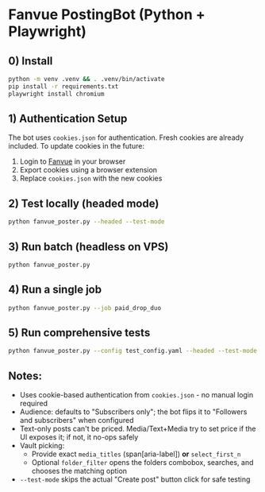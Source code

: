 # Fanvue PostingBot (Python + Playwright)

## 0) Install
```bash
python -m venv .venv && . .venv/bin/activate
pip install -r requirements.txt
playwright install chromium
```

## 1) Authentication Setup
The bot uses `cookies.json` for authentication. Fresh cookies are already included.
To update cookies in the future:
1. Login to [Fanvue](https://www.fanvue.com) in your browser
2. Export cookies using a browser extension
3. Replace `cookies.json` with the new cookies

## 2) Test locally (headed mode)
```bash
python fanvue_poster.py --headed --test-mode
```

## 3) Run batch (headless on VPS)
```bash
python fanvue_poster.py
```

## 4) Run a single job
```bash
python fanvue_poster.py --job paid_drop_duo
```

## 5) Run comprehensive tests
```bash
python fanvue_poster.py --config test_config.yaml --headed --test-mode
```

## Notes:
- Uses cookie-based authentication from `cookies.json` - no manual login required
- Audience: defaults to "Subscribers only"; the bot flips it to "Followers and subscribers" when configured
- Text-only posts can't be priced. Media/Text+Media try to set price if the UI exposes it; if not, it no-ops safely
- Vault picking:
  * Provide exact `media_titles` (span[aria-label]) **or** `select_first_n`
  * Optional `folder_filter` opens the folders combobox, searches, and chooses the matching option
- `--test-mode` skips the actual "Create post" button click for safe testing
